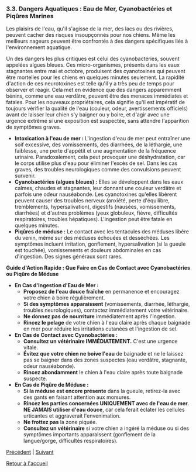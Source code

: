 ### **3.3. Dangers Aquatiques : Eau de Mer, Cyanobactéries et Piqûres Marines**

Les plaisirs de l'eau, qu'il s'agisse de la mer, des lacs ou des rivières, peuvent cacher des risques insoupçonnés pour nos chiens. Même les meilleurs nageurs peuvent être confrontés à des dangers spécifiques liés à l'environnement aquatique.

Un des dangers les plus critiques est celui des cyanobactéries, souvent appelées algues bleues. Ces micro-organismes, présents dans les eaux stagnantes entre mai et octobre, produisent des cyanotoxines qui peuvent être mortelles pour les chiens en quelques minutes seulement. La rapidité d'action de ces neurotoxines est telle qu'il y a très peu de temps pour observer et réagir. Cela met en évidence que des dangers apparemment bénins, comme une eau verdâtre, peuvent être des menaces immédiates et fatales. Pour les nouveaux propriétaires, cela signifie qu'il est impératif de toujours vérifier la qualité de l'eau (couleur, odeur, avertissements officiels) avant de laisser leur chien s'y baigner ou y boire, et d'agir avec une urgence extrême si une exposition est suspectée, sans attendre l'apparition de symptômes graves.

*   **Intoxication à l'eau de mer :** L'ingestion d'eau de mer peut entraîner une soif excessive, des vomissements, des diarrhées, de la léthargie, une faiblesse, une perte d'appétit et une augmentation de la fréquence urinaire. Paradoxalement, cela peut provoquer une déshydratation, car le corps utilise plus d'eau pour éliminer l'excès de sel. Dans les cas graves, des troubles neurologiques comme des convulsions peuvent survenir.
*   **Cyanobactéries (algues bleues) :** Elles se développent dans les eaux calmes, chaudes et stagnantes, leur donnant une couleur verdâtre et parfois une odeur nauséabonde. Les cyanotoxines qu'elles libèrent peuvent causer des troubles nerveux (anxiété, perte d'équilibre, tremblements, hypersalivation), digestifs (nausées, vomissements, diarrhées) et d'autres problèmes (yeux globuleux, fièvre, difficultés respiratoires, troubles hépatiques). L'ingestion peut être fatale en quelques minutes.
*   **Piqûres de méduse :** Le contact avec les tentacules des méduses libère du venin, même sur des méduses échouées et desséchées. Les symptômes incluent irritation, gonflement, hypersalivation (si la gueule est touchée), vomissements et douleurs abdominales en cas d'ingestion. Des signes généraux sont rares.

**Guide d'Action Rapide : Que Faire en Cas de Contact avec Cyanobactéries ou Piqûre de Méduse**

*   **En Cas d'Ingestion d'Eau de Mer :**
    *   **Proposez de l'eau douce fraîche** en permanence et encouragez votre chien à boire régulièrement.
    *   **Si des symptômes apparaissent** (vomissements, diarrhée, léthargie, troubles neurologiques), contactez immédiatement votre vétérinaire.
    *   **Ne donnez pas de nourriture** immédiatement après l'ingestion.
    *   **Rincez le pelage** de votre chien à l'eau claire après chaque baignade en mer pour réduire les irritations cutanées et l'ingestion de sel.
*   **En Cas de Contact avec Cyanobactéries :**
    *   **Consultez un vétérinaire IMMÉDIATEMENT.** C'est une urgence vitale.
    *   **Évitez que votre chien ne boive l'eau** de baignade et ne le laissez pas se baigner dans des zones suspectes (eau verdâtre, stagnante, odeur nauséabonde).
    *   **Rincez abondamment** le chien à l'eau claire après toute baignade suspecte.
*   **En Cas de Piqûre de Méduse :**
    *   **Si la méduse est encore présente** dans la gueule, retirez-la avec des gants en faisant attention aux morsures.
    *   **Rincez les parties concernées UNIQUEMENT avec de l'eau de mer.** **NE JAMAIS utiliser d'eau douce**, car cela ferait éclater les cellules urticantes et aggraverait l'envenimation.
    *   **Ne frottez pas** la zone piquée.
    *   **Consultez un vétérinaire** si votre chien a ingéré la méduse ou si des symptômes importants apparaissent (gonflement de la langue/gorge, difficultés respiratoires). 

[Précédent](./3.2_coups_de_chaud.md) | [Suivant](./3.4_accidents_et_traumatismes.md)

[Retour à l'accueil](../index.md) 